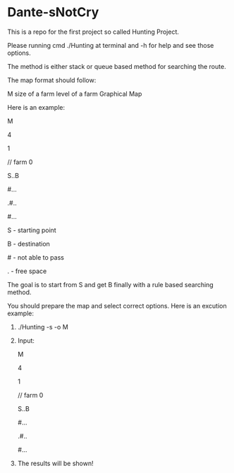 # Dante-sNotCry

This is a repo for the first project so called Hunting Project.

Please running cmd ./Hunting at terminal and -h for help and see those options.

The method is either stack or queue based method for searching the route.

The map format should follow:

M
size of a farm
level of a farm
Graphical Map

Here is an example:

M

4 

1 

// farm 0

S..B 

#... 

.#.. 

#... 

S - starting point

B - destination

\# - not able to pass

. - free space

The goal is to start from S and get B finally with a rule based searching method.

You should prepare the map and select correct options. Here is an excution example:
1. ./Hunting -s -o M
2. Input:

   
    M
    
    4
    
    1
    
    // farm 0
    
    S..B 
    
    #... 
    
    .#.. 
    
    #...
3. The results will be shown!
